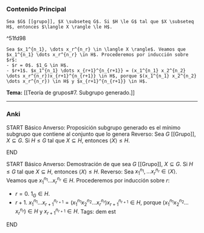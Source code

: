 ### Contenido Principal

```ad-proposition
Sea $G$ [[grupo]], $X \subseteq G$. Si $H \le G$ tal que $X \subseteq H$, entonces $\langle X \rangle \le H$.
```

^51fd98

```ad-proof
Sea $x_1^{n_1}, \dots x_r^{n_r} \in \langle X \rangle$. Veamos que $x_1^{n_1} \dots x_r^{n_r} \in H$. Procederemos por inducción sobre $r$:
- $r = 0$. $1_G \in H$.
- $r+1$. $x_1^{n_1} \dots x_{r+1}^{n_{r+1}} = (x_1^{n_1} x_2^{n_2} \dots x_r^{n_r})x_{r+1}^{n_{r+1}} \in H$, porque $(x_1^{n_1} x_2^{n_2} \dots x_r^{n_r}) \in H$ y $x_{r+1}^{n_{r+1}} \in H$.

```

**Tema:** [[Teoría de grupos#7. Subgrupo generado.]]

---
### Anki

START
Básico
Anverso: Proposición subgrupo generado es el mínimo subgrupo que contiene al conjunto que lo genera
Reverso: Sea $G$ [[Grupo]], $X \subseteq G$. Si $H \le G$ tal que $X \subseteq H$, entonces $\langle X \rangle \le H$.
<!--ID: 1727966478069-->
END

START
Básico
Anverso: Demostración de que sea $G$ [[Grupo]], $X \subseteq G$. Si $H \le G$ tal que $X \subseteq H$, entonces $\langle X \rangle \le H$.
Reverso: Sea $x_1^{n_1}, \dots x_r^{n_r} \in \langle X \rangle$. Veamos que $x_1^{n_1} \dots x_r^{n_r} \in H$. Procederemos por inducción sobre $r$:
- $r = 0$. $1_G \in H$.
- $r+1$. $x_1^{n_1} \dots x_{r+1}^{n_{r+1}} = (x_1^{n_1} x_2^{n_2} \dots x_r^{n_r})x_{r+1}^{n_{r+1}} \in H$, porque $(x_1^{n_1} x_2^{n_2} \dots x_r^{n_r}) \in H$ y $x_{r+1}^{n_{r+1}} \in H$.
Tags: dem est
<!--ID: 1727966478116-->
END
